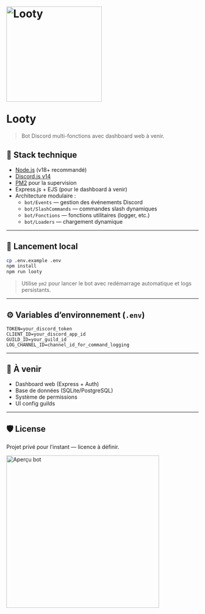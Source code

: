 # <p align="left"><img src="https://ftp.nkconcept.fr/nomLooty.png" width="250" alt="Looty"></p> Looty

> Bot Discord multi-fonctions avec dashboard web à venir.

## 🧰 Stack technique

- [Node.js](https://nodejs.org/) (v18+ recommandé)
- [Discord.js v14](https://discord.js.org/)
- [PM2](https://pm2.io/) pour la supervision
- Express.js + EJS (pour le dashboard à venir)
- Architecture modulaire :
  - `bot/Events` — gestion des événements Discord
  - `bot/SlashCommands` — commandes slash dynamiques
  - `bot/Fonctions` — fonctions utilitaires (logger, etc.)
  - `bot/Loaders` — chargement dynamique

---

## 🚀 Lancement local

```bash
cp .env.example .env
npm install
npm run looty
```

> Utilise `pm2` pour lancer le bot avec redémarrage automatique et logs persistants.

---

## ⚙️ Variables d’environnement (`.env`)

```env
TOKEN=your_discord_token
CLIENT_ID=your_discord_app_id
GUILD_ID=your_guild_id
LOG_CHANNEL_ID=channel_id_for_command_logging
```

---

## 🧩 À venir

- Dashboard web (Express + Auth)
- Base de données (SQLite/PostgreSQL)
- Système de permissions
- UI config guilds

---

## 🛡️ License

Projet privé pour l’instant — licence à définir.
<p align="left">
  <img src="https://ftp.nkconcept.fr/nomLooty.png" width="400" alt="Aperçu bot">
</p>
